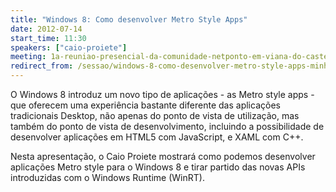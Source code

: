 ```yaml
---
title: "Windows 8: Como desenvolver Metro Style Apps"
date: 2012-07-14
start_time: 11:30
speakers: ["caio-proiete"]
meeting: 1a-reuniao-presencial-da-comunidade-netponto-em-viana-do-castelo
redirect_from: /sessao/windows-8-como-desenvolver-metro-style-apps-minho/
---
```


O Windows 8 introduz um novo tipo de aplicações - as Metro style apps - que oferecem uma experiência bastante diferente das aplicações tradicionais Desktop, não apenas do ponto de vista de utilização, mas também do ponto de vista de desenvolvimento, incluindo a possibilidade de desenvolver aplicações em HTML5 com JavaScript, e XAML com C++.

Nesta apresentação, o Caio Proiete mostrará como podemos desenvolver aplicações Metro style para o Windows 8 e tirar partido das novas APIs introduzidas com o Windows Runtime (WinRT).
